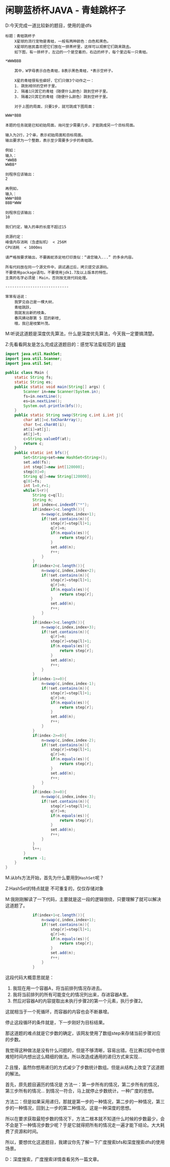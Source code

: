 # 闲聊蓝桥杯JAVA - 青蛙跳杯子   

D:今天完成一道比较新的题目，使用的是dfs

```
标题：青蛙跳杯子
    X星球的流行宠物是青蛙，一般有两种颜色：白色和黑色。
    X星球的居民喜欢把它们放在一排茶杯里，这样可以观察它们跳来跳去。
    如下图，有一排杯子，左边的一个是空着的，右边的杯子，每个里边有一只青蛙。

*WWWBBB

    其中，W字母表示白色青蛙，B表示黑色青蛙，*表示空杯子。

    X星的青蛙很有些癖好，它们只做3个动作之一：
    1. 跳到相邻的空杯子里。
    2. 隔着1只其它的青蛙（随便什么颜色）跳到空杯子里。
    3. 隔着2只其它的青蛙（随便什么颜色）跳到空杯子里。

    对于上图的局面，只要1步，就可跳成下图局面：

WWW*BBB

本题的任务就是已知初始局面，询问至少需要几步，才能跳成另一个目标局面。

输入为2行，2个串，表示初始局面和目标局面。
输出要求为一个整数，表示至少需要多少步的青蛙跳。

例如：
输入：
*WWBB
WWBB*

则程序应该输出：
2

再例如，
输入：
WWW*BBB
BBB*WWW

则程序应该输出：
10

我们约定，输入的串的长度不超过15

资源约定：
峰值内存消耗（含虚拟机） < 256M
CPU消耗  < 1000ms

请严格按要求输出，不要画蛇添足地打印类似：“请您输入...” 的多余内容。

所有代码放在同一个源文件中，调试通过后，拷贝提交该源码。
不要使用package语句。不要使用jdk1.7及以上版本的特性。
主类的名字必须是：Main，否则按无效代码处理。

----------------------------

笨笨有话说：
    我梦见自己是一棵大树，
    青蛙跳跃，
    我就发出新的枝条，
    春风拂动那第 5 层的新枝,
    哦，我已是枝繁叶茂。
```

M:听说这道题是深度优先算法，什么是深度优先算法，今天我一定要搞清楚。 

Z:先看看网友是怎么完成这道题目的：感觉写法蛮规范的   [链接](https://blog.csdn.net/shdhhfhj/article/details/79666397)   

```java
import java.util.HashSet;  
import java.util.Scanner;  
import java.util.Set;  
  
public class Main {  
    static String fs;  
    static String es;  
    public static void main(String[] args) {  
        Scanner in=new Scanner(System.in);  
        fs=in.nextLine();  
        es=in.nextLine();  
        System.out.println(bfs());  
    }  
    public static String swap(String c,int i,int j){  
        char at[]=c.toCharArray();  
        char t=c.charAt(i);  
        at[i]=at[j];  
        at[j]=t;  
        c=String.valueOf(at);  
        return c;  
    }  
    public static int bfs(){  
        Set<String>set=new HashSet<String>();  
        set.add(fs);  
        int step[]=new int[120000];  
        step[0]=0;  
        String q[]=new String[120000];  
        q[0]=fs;  
        int l=0,r=1;  
        while(l<r){  
            String c=q[l];  
            String n;  
            int index=c.indexOf("*");  
            if(index+1<c.length()){  
                n=swap(c,index,index+1);  
                if(!set.contains(n)){  
                    step[r]=step[l]+1;  
                    q[r]=n;  
                    if(n.equals(es)){  
                        return step[r];  
                    }  
                    set.add(n);  
                    r++;  
                }  
            }  
            if(index+2<c.length()){  
                n=swap(c,index,index+2);  
                if(!set.contains(n)){  
                    step[r]=step[l]+1;  
                    q[r]=n;  
                    if(n.equals(es)){  
                        return step[r];  
                    }  
                    set.add(n);  
                    r++;  
                }  
            }  
            if(index+3<c.length()){  
                n=swap(c,index,index+3);  
                if(!set.contains(n)){  
                    q[r]=n;  
                    step[r]=step[l]+1;  
                    if(n.equals(es)){  
                        return step[r];  
                    }  
                    set.add(n);  
                    r++;  
                }  
            }  
            if(index-1>=0){  
                n=swap(c,index,index-1);  
                if(!set.contains(n)){  
                    step[r]=step[l]+1;  
                    q[r]=n;  
                    if(n.equals(es)){  
                        return step[r];  
                    }  
                    set.add(n);  
                    r++;  
                }  
            }  
            if(index-2>=0){  
                n=swap(c,index,index-2);  
                if(!set.contains(n)){  
                    step[r]=step[l]+1;  
                    q[r]=n;  
                    if(n.equals(es)){  
                        return step[r];  
                    }  
                    set.add(n);  
                    r++;  
                }  
            }  
            if(index-3>=0){  
                n=swap(c,index,index-3);  
                if(!set.contains(n)){  
                    step[r]=step[l]+1;  
                    q[r]=n;  
                    if(n.equals(es)){  
                        return step[r];  
                    }  
                    set.add(n);  
                    r++;  
                }  
            }  
            l++;  
        }  
        return -1;  
    }  
}  
```

M:从bfs方法开始，首先为什么要用到``HashSet``呢？   

Z:HashSet的特点就是   不可重复的，仅仅存储对象   

M:我刚刚解读了一下代码，主要就是这一段的逻辑很绕，只要理解了就可以解决这道题了。

```java
            if(index+1<c.length()){  
                n=swap(c,index,index+1);  
                if(!set.contains(n)){  
                    step[r]=step[l]+1;  
                    q[r]=n;  
                    if(n.equals(es)){  
                        return step[r];  
                    }  
                    set.add(n);  
                    r++;  
                }  
            } 
```

这段代码大概意思就是：

1. 我现在用一个容器A，将当前排列情况存进去。
2. 我将当前排列的所有可能变化的情况列出来，存进容器A里。
3. 然后对容器A的内容提取出未执行步骤2的第一个元素，执行步骤2。

这就相当于一个死循环，而容器的内容也会不断暴增。

停止这段循环的条件就是，下一步刚好为目标结果。

那这道题的难点就是它步数的确定，该网友使用了数组step来存储当前步骤对应的步数。

我觉得这种做法是没有什么问题的，但是不够清晰，容易出错。在比赛过程中也很难短时间内想出这么精细的做法。所以改造成通用的递归方式来实现...

Z:且慢，虽然你想用递归的方式减少了步数统计数组。但是从结构上改变了这道题的解法。

首先，原先题目遍历的情况是 方法一：第一步所有的情况，第二步所有的情况，第三步所有的情况...  到情况一符合，马上就停止步数统计。一种广度的思想。

方法二：但是如果采用递归，那就是第一步的一种情况，第二步的一种情况，第三步的一种情况，回到上一步的第二种情况。这是一种深度的思想。

所以在要求获取最短步数的情况下，方法二根本就不知道什么时候的步数最少，会不会是下一种情况步数少呢？于是它就得把所有的情况走一遍才能下结论。大大耗费了资源和时间。

所以，要想优化这道题目，我建议你先了解一下广度搜索bfs和深度搜索dfs的使用场景。

D：深度搜索，广度搜索详情查看另外一篇文章。







